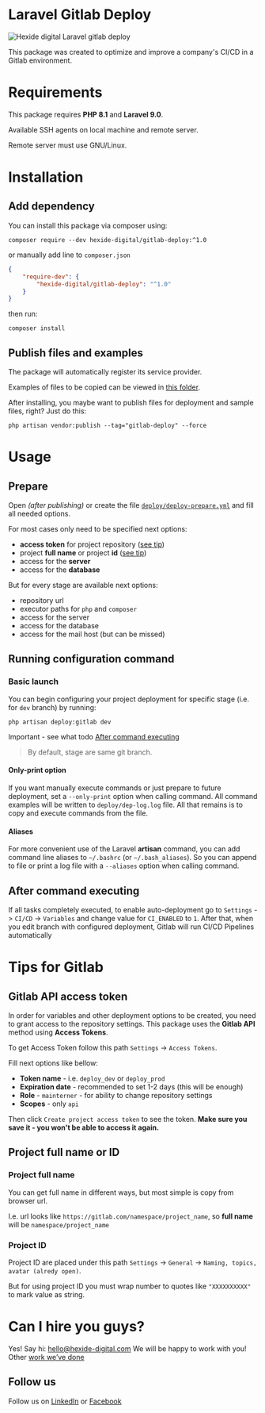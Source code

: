 # Laravel Gitlab Deploy

![Hexide digital Laravel gitlab deploy](https://preview.dragon-code.pro/Hexide-digital/Laravel-gitlab-deploy.svg?background=0b0b69)

This package was created to optimize and improve a company's CI/CD in a Gitlab environment.

# Requirements

This package requires **PHP 8.1** and **Laravel 9.0**.

Available SSH agents on local machine and remote server.

Remote server must use GNU/Linux.

# Installation

## Add dependency 

You can install this package via composer using:

```shell
composer require --dev hexide-digital/gitlab-deploy:^1.0
```

or manually add line to `composer.json`

```json
{
    "require-dev": {
        "hexide-digital/gitlab-deploy": "^1.0"
    }
}
```

then run:

```shell
composer install
```

## Publish files and examples

The package will automatically register its service provider.

Examples of files to be copied can be viewed in
[this folder](https://github.com/hexidedigital/laravel-gitlab-deploy/tree/master/examples).

After installing, you maybe want to publish files for deployment and sample files, right? Just do this:

```shell
php artisan vendor:publish --tag="gitlab-deploy" --force
```

# Usage

## Prepare

Open _(after publishing)_ or create the file
[`deploy/deploy-prepare.yml`](https://github.com/hexidedigital/laravel-gitlab-deploy/blob/master/examples/deploy-prepare.example.yml)
and fill all needed options.

For most cases only need to be specified next options:

- **access token** for project repository ([see tip](#gitlab-api-access-token))
- project **full name** or project **id** ([see tip](#project-full-name-or-id))
- access for the **server**
- access for the **database**

But for every stage are available next options:

- repository url
- executor paths for `php` and `composer`
- access for the server
- access for the database
- access for the mail host (but can be missed)

## Running configuration command

### Basic launch

You can begin configuring your project deployment for specific stage (i.e. for `dev` branch) by running:

```shell
php artisan deploy:gitlab dev
```

Important - see what todo [After command executing](#after-command-executing)

> By default, stage are same git branch.

#### Only-print option

If you want manually execute commands or just prepare to future deployment, set a `--only-print` option when calling
command. All command examples will be written to `deploy/dep-log.log` file. All that remains is to copy and execute
commands from the file.

#### Aliases

For more convenient use of the Laravel **artisan** command, you can add command line aliases to `~/.bashrc`
(or `~/.bash_aliases`). So you can append to file or print a log file with a `--aliases` option when calling command.

## After command executing

If all tasks completely executed, to enable auto-deployment go to
`Settings` -> `CI/CD` -> `Variables` and change value for `CI_ENABLED` to `1`. After that, when you edit
branch with configured deployment, Gitlab will run CI/CD Pipelines automatically

# Tips for Gitlab

## Gitlab API access token

In order for variables and other deployment options to be created, you need to grant access to the repository settings.
This package uses the **Gitlab API** method using **Access Tokens**.

To get Access Token follow this path `Settings` -> `Access Tokens`.

Fill next options like bellow:

- **Token name** - i.e. `deploy_dev` or `deploy_prod`
- **Expiration date** - recommended to set 1-2 days (this will be enough)
- **Role** - `mainterner` - for ability to change repository settings
- **Scopes** - only `api`

Then click `Create project access token` to see the token. **Make sure you save it - you won't be able to access it
again.**

## Project full name or ID

### Project full name

You can get full name in different ways, but most simple is copy from browser url.

I.e. url looks like `https://gitlab.com/namespace/project_name`, so **full name** will be `namespace/project_name`

### Project ID

Project ID are placed under this path `Settings` -> `General` -> `Naming, topics, avatar (alredy open)`.

But for using project ID you must wrap number to quotes like `"XXXXXXXXXX"` to mark value as string.

# Can I hire you guys?

Yes! Say hi: [hello@hexide-digital.com](mailto:hello@hexide-digital.com)
We will be happy to work with you! Other [work we’ve done](https://hexide-digital.com)

## Follow us

Follow us on [LinkedIn](https://www.linkedin.com/company/hexide-digital)
or [Facebook](https://www.facebook.com/hexide.digital)
